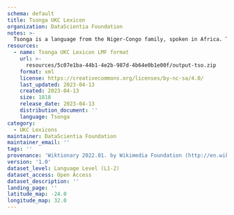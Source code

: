 ```yaml
---
schema: default
title: Tsonga UKC Lexicon
organization: DataScientia Foundation
notes: >-
  Tsonga is a language from the Niger-Congo family, spoken in Africa. The UKC Lexicon of Tsonga is represented as a lexico-semantic network. It consists of words, word senses, synsets, as well as sense-level and synset-level relationships.
resources:
  - name: Tsonga UKC Lexicon LMF format
    url: >-
      resources/5c07e1ba-44b1-4e2b-987d-4b64e0b1e00f/output-tso.zip
    format: xml
    license: https://creativecommons.org/licenses/by-nc-sa/4.0/
    last_updated: 2023-04-13
    created: 2023-04-13
    size: 1818
    release_date: 2023-04-13
    distribution_document: ''
    language: Tsonga
category:
  - UKC Lexicons
maintainer: DataScientia Foundation
maintainer_email: ''
tags: ''
provenance: 'Wiktionary 2022.01. by Wikimedia Foundation (http://en.wiktionary.org); Princeton WordNet 2.1 by Princeton University (https://wordnet.princeton.edu)'
version: '1.0'
dataset_level: Language Level (L1-2)
dataset_access: Open Access
dataset_description: ''
landing_page: ''
latitude_map: -24.0
longitude_map: 32.0
---
```

